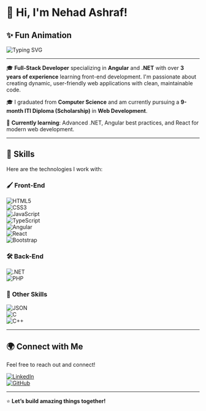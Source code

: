 # 👋 Hi, I'm Nehad Ashraf!  
## ✨ **Fun Animation**
<img src="https://readme-typing-svg.demolab.com?font=Fira+Code&size=22&pause=1000&color=FF5733&width=435&lines=Welcome+to+my+GitHub+profile!;I+%E2%9C%A8+build+web+applications;Always+learning+%F0%9F%93%96" alt="Typing SVG" />

---

🎓 **Full-Stack Developer** specializing in **Angular** and **.NET** with over **3 years of experience** learning front-end development. I'm passionate about creating dynamic, user-friendly web applications with clean, maintainable code.  

🎓 I graduated from **Computer Science** and am currently pursuing a **9-month ITI Diploma (Scholarship)** in **Web Development**.  

🌱 **Currently learning**: Advanced .NET, Angular best practices, and React for modern web development.

---

## 🚀 **Skills**
Here are the technologies I work with:

### 🖌️ **Front-End**
![HTML5](https://img.shields.io/badge/-HTML5-E34F26?style=flat&logo=html5&logoColor=white)  
![CSS3](https://img.shields.io/badge/-CSS3-1572B6?style=flat&logo=css3&logoColor=white)  
![JavaScript](https://img.shields.io/badge/-JavaScript-F7DF1E?style=flat&logo=javascript&logoColor=black)  
![TypeScript](https://img.shields.io/badge/-TypeScript-007ACC?style=flat&logo=typescript&logoColor=white)  
![Angular](https://img.shields.io/badge/-Angular-DD0031?style=flat&logo=angular&logoColor=white)  
![React](https://img.shields.io/badge/-React-61DAFB?style=flat&logo=react&logoColor=black)  
![Bootstrap](https://img.shields.io/badge/-Bootstrap-7952B3?style=flat&logo=bootstrap&logoColor=white)

### 🛠️ **Back-End**
![.NET](https://img.shields.io/badge/-.NET-512BD4?style=flat&logo=dotnet&logoColor=white)  
![PHP](https://img.shields.io/badge/-PHP-777BB4?style=flat&logo=php&logoColor=white)

### 💾 **Other Skills**
![JSON](https://img.shields.io/badge/-JSON-000000?style=flat&logo=json&logoColor=white)  
![C](https://img.shields.io/badge/-C-00599C?style=flat&logo=c&logoColor=white)  
![C++](https://img.shields.io/badge/-C++-00599C?style=flat&logo=c%2B%2B&logoColor=white)

---

## 🌍 **Connect with Me**
Feel free to reach out and connect!  

[![LinkedIn](https://img.shields.io/badge/-LinkedIn-blue?style=flat&logo=linkedin&logoColor=white)](https://www.linkedin.com/in/nehad-ashraf/)  
[![GitHub](https://img.shields.io/badge/-GitHub-181717?style=flat&logo=github&logoColor=white)](https://github.com/your-github-username)  

---

⭐️ **Let’s build amazing things together!**
